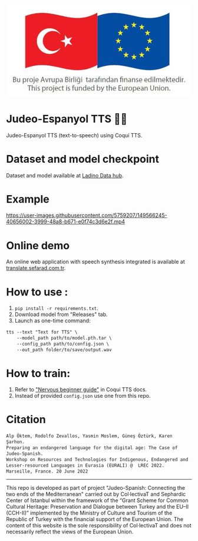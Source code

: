 <p align="center"><img src="https://raw.githubusercontent.com/CollectivaT-dev/Espanyol-Ladino-Translation/master/img/ab-tr.jpg"></p>

# Judeo-Espanyol TTS 📢🤖
Judeo-Espanyol TTS (text-to-speech) using Coqui TTS. 

# Dataset and model checkpoint

Dataset and model available at [Ladino Data hub](https://data.sefarad.com.tr/). 

# Example

https://user-images.githubusercontent.com/5759207/149566245-40656002-3999-48a8-b671-e0f74c3d6e2f.mp4

# Online demo

An online web application with speech synthesis integrated is available at [translate.sefarad.com.tr](https://translate.sefarad.com.tr/).

# How to use :
1. `pip install -r requirements.txt`.
2. Download model from "Releases" tab.
3. Launch as one-time command:  
```
tts --text "Text for TTS" \
    --model_path path/to/model.pth.tar \
    --config_path path/to/config.json \
    --out_path folder/to/save/output.wav
```


# How to train:
1. Refer to ["Nervous beginner guide"](https://tts.readthedocs.io/en/latest/tutorial_for_nervous_beginners.html) in Coqui TTS docs.
2. Instead of provided `config.json` use one from this repo.


# Citation

```
Alp Öktem, Rodolfo Zevallos, Yasmin Moslem, Güneş Öztürk, Karen Şarhon. 
Preparing an endangered language for the digital age: The Case of Judeo-Spanish. 
Workshop on Resources and Technologies for Indigenous, Endangered and Lesser-resourced Languages in Eurasia (EURALI) @  LREC 2022. Marseille, France. 20 June 2022
```

---

This repo is developed as part of project "Judeo-Spanish: Connecting the two ends of the Mediterranean" carried out by Col·lectivaT and Sephardic Center of Istanbul within the framework of the “Grant Scheme for Common Cultural Heritage: Preservation and Dialogue between Turkey and the EU–II (CCH-II)” implemented by the Ministry of Culture and Tourism of the Republic of Turkey with the financial support of the European Union. The content of this website is the sole responsibility of Col·lectivaT and does not necessarily reflect the views of the European Union. 

